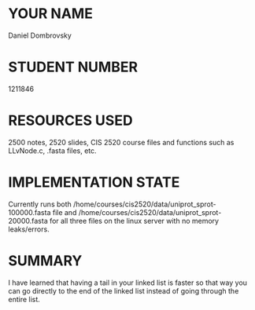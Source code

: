 # YOUR NAME
Daniel Dombrovsky 

# STUDENT NUMBER
1211846

# RESOURCES USED
2500 notes, 2520 slides, CIS 2520 course files and functions such as LLvNode.c, .fasta files, etc.

# IMPLEMENTATION STATE
Currently runs both /home/courses/cis2520/data/uniprot_sprot-100000.fasta file and /home/courses/cis2520/data/uniprot_sprot-20000.fasta for all three files on the linux server with no memory leaks/errors.

# SUMMARY
I have learned that having a tail in your linked list is faster so that way you can go directly to the end of the linked list instead of going through the entire list.